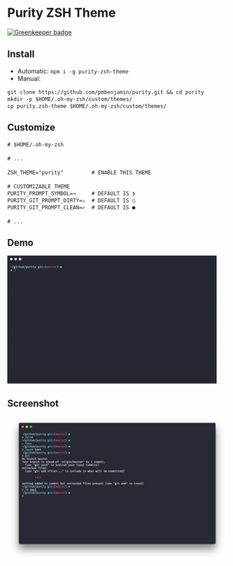 # Purity ZSH Theme

[![Greenkeeper badge](https://badges.greenkeeper.io/petermbenjamin/purity.svg)](https://greenkeeper.io/)

## Install
- Automatic: `npm i -g purity-zsh-theme`
- Manual:
```console
git clone https://github.com/pmbenjamin/purity.git && cd purity
mkdir -p $HOME/.oh-my-zsh/custom/themes/
cp purity.zsh-theme $HOME/.oh-my-zsh/custom/themes/
```

## Customize
```console
# $HOME/.oh-my-zsh

# ...

ZSH_THEME="purity"         # ENABLE THIS THEME

# CUSTOMIZABLE THEME
PURITY_PROMPT_SYMBOL=→     # DEFAULT IS ❯
PURITY_GIT_PROMPT_DIRTY=⚠  # DEFAULT IS ○
PURITY_GIT_PROMPT_CLEAN=✓  # DEFAULT IS ●

# ...
```
## Demo
![Demo](demo/demo.gif)
## Screenshot
![Purity](demo/screenshot.png)

